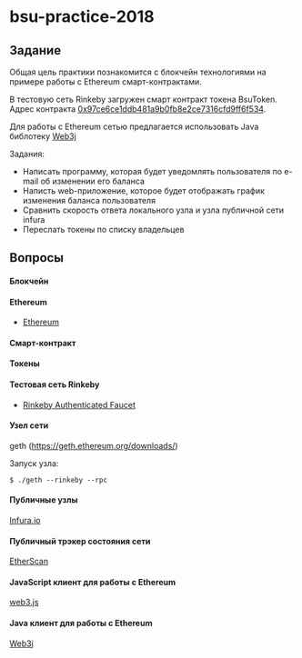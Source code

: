 # bsu-practice-2018

## Задание
Общая цель практики познакомится с блокчейн технологиями на примере работы с Ethereum смарт-контрактами.

В тестовую сеть Rinkeby загружен смарт контракт токена BsuToken. Адрес контракта [0x97ce6ce1ddb481a9b0fb8e2ce7316cfd9ff6f534](https://rinkeby.etherscan.io/address/0x97ce6ce1ddb481a9b0fb8e2ce7316cfd9ff6f534).

Для работы с Ethereum сетью предлагается использовать Java библотеку [Web3j](https://github.com/web3j/web3j)

Задания:
- Написать программу, которая будет уведомлять пользователя по e-mail об изменении его баланса
- Написть web-приложение, которое будет отображать график изменения баланса пользователя
- Сравнить скорость ответа локального узла и узла публичной сети infura
- Переслать токены по списку владельцев


## Вопросы

#### Блокчейн

#### Ethereum
- [Ethereum](http://www.ethdocs.org/en/latest/)

#### Смарт-контракт

#### Токены

#### Тестовая сеть Rinkeby
- [Rinkeby Authenticated Faucet](https://faucet.rinkeby.io/)


#### Узел сети
geth (https://geth.ethereum.org/downloads/)

Запуск узла:
```
$ ./geth --rinkeby --rpc
```

#### Публичные узлы
[Infura.io](https://infura.io/docs)

#### Публичный трэкер состояния сети
[EtherScan](https://rinkeby.etherscan.io/)

#### JavaScript клиент для работы с Ethereum
[web3.js](https://github.com/ethereum/web3.js/)

#### Java клиент для работы с Ethereum
[Web3j](https://github.com/web3j/web3j)

